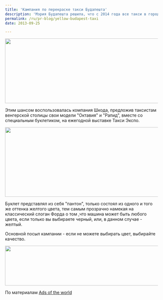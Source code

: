 ```yaml
---
title: 'Кампания по перекраске такси Будапешта'
description: 'Мэрия Будапешта решила, что с 2014 года все такси в городе должны быть желтого цвета.'
permalink: /ru/pr-blog/yellow-budapest-taxi
date: 2013-09-25

---
```


<img src="{{ site.assets }}/upload/budapesttaxi1.jpg" alt="" class="post__img" width="579" height="213">

Этим шансом воспользовалась компания Шкода, предложив таксистам венгерской столицы свои модели "Октавия" и "Рапид", вместе со специальным буклетиком, на ежегодной выставке Такси Экспо.

<img src="{{ site.assets }}/upload/budapesttaxi2.jpg" alt="" class="post__img" width="580" height="229">

Буклет представлял из себя "пантон", только состоял из одного и того же оттенка желтого цвета, тем самым прозрачно намекая на классический слоган Форда о том ,что машина может быть любого цвета, если только вы выбираете черный, или, в данном случае - желтый.

Основной посыл кампании - если не можете выбирать цвет, выбирайте качество.

<img src="{{ site.assets }}/upload/budapesttaxi3.jpg" alt="" class="post__img" width="580" height="131">

По материалам <a href="https://adsoftheworld.com/media/dm/skoda_allyellow_palette?size=original">Ads of the world </a>

